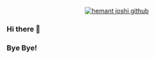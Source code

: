 <p align="center">
   <a href="https://badges.pufler.dev/visits/qutaibah/qutaibah"> <img alt="hemant joshi github" src="https://badges.pufler.dev/visits/qutaibah/qutaibah"> </a>
</p>

### Hi there 👋


### Bye Bye!

<!--
**Qutaibah/Qutaibah** is a ✨ _special_ ✨ repository because its `README.md` (this file) appears on your GitHub profile.

Here are some ideas to get you started:

- 🔭 I’m currently working on ...
- 🌱 I’m currently learning ...
- 👯 I’m looking to collaborate on ...
- 🤔 I’m looking for help with ...
- 💬 Ask me about ...
- 📫 How to reach me: ...
- 😄 Pronouns: ...
- ⚡ Fun fact: ...
-->
